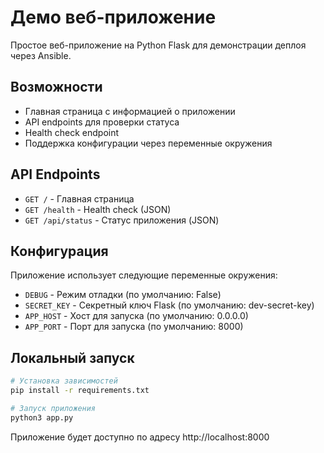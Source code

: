 # Демо веб-приложение

Простое веб-приложение на Python Flask для демонстрации деплоя через Ansible.

## Возможности

- Главная страница с информацией о приложении
- API endpoints для проверки статуса
- Health check endpoint
- Поддержка конфигурации через переменные окружения

## API Endpoints

- `GET /` - Главная страница
- `GET /health` - Health check (JSON)
- `GET /api/status` - Статус приложения (JSON)

## Конфигурация

Приложение использует следующие переменные окружения:

- `DEBUG` - Режим отладки (по умолчанию: False)
- `SECRET_KEY` - Секретный ключ Flask (по умолчанию: dev-secret-key)
- `APP_HOST` - Хост для запуска (по умолчанию: 0.0.0.0)
- `APP_PORT` - Порт для запуска (по умолчанию: 8000)

## Локальный запуск

```bash
# Установка зависимостей
pip install -r requirements.txt

# Запуск приложения
python3 app.py
```

Приложение будет доступно по адресу http://localhost:8000